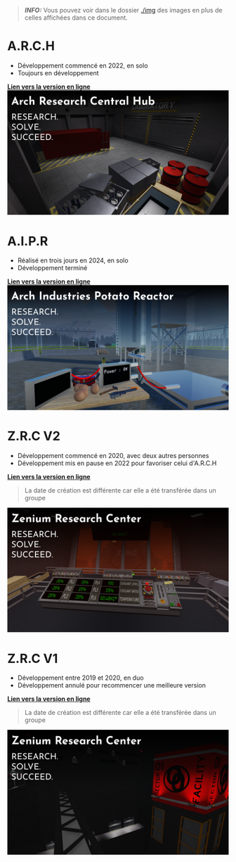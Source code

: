 > **_INFO:_** Vous pouvez voir dans le dossier [./img](./img) des images en plus de celles affichées dans ce document.

# A.R.C.H
- Développement commencé en 2022, en solo
- Toujours en développement

[**Lien vers la version en ligne**](https://www.roblox.com/games/8871746612)
![ARCH Thumbnail](./img/ARCH/RobloxThumbnail.png)

# A.I.P.R
- Réalisé en trois jours en 2024, en solo
- Développement terminé

[**Lien vers la version en ligne**](https://www.roblox.com/games/18744063505)
![AIPR Thumbnail](./img/AIPR/RobloxThumbnail.png)

# Z.R.C V2
- Développement commencé en 2020, avec deux autres personnes
- Développement mis en pause en 2022 pour favoriser celui d'A.R.C.H

[**Lien vers la version en ligne**](https://www.roblox.com/games/7096759234)
> La date de création est différente car elle a été transférée dans un groupe

![ZRC V2 Thumbnail](./img/ZRC-V2/RobloxThumbnail.png)

# Z.R.C V1
- Développement entre 2019 et 2020, en duo
- Développement annulé pour recommencer une meilleure version

[**Lien vers la version en ligne**](https://www.roblox.com/games/18947596592)
> La date de création est différente car elle a été transférée dans un groupe

![ZRC V1 Thumbnail](./img/ZRC-V1/RobloxThumbnail.png)
